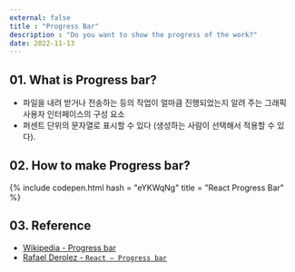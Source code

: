 ```yaml
---
external: false
title : "Progress Bar"
description : "Do you want to show the progress of the work?"
date: 2022-11-13
---
```


## 01. What is Progress bar?

- 파일을 내려 받거나 전송하는 등의 작업이 얼마큼 진행되었는지 알려 주는 그래픽 사용자 인터페이스의 구성 요소
- 퍼센트 단위의 문자열로 표시할 수 있다 (생성하는 사람이 선택해서 적용할 수 있다).

## 02. How to make Progress bar?

{% include codepen.html hash = "eYKWqNg" title = "React Progress Bar" %}

## 03. Reference

- [Wikipedia - Progress bar](https://en.wikipedia.org/wiki/Progress_bar)
- [Rafael Derolez - `React — Progress bar`](https://codepen.io/rafaelderolez/pen/PzQWQy)
